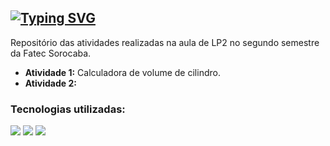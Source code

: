<h2> <a href="https://git.io/typing-svg"><img src="https://readme-typing-svg.herokuapp.com/?color=e269c7&size=30&center=true&vCenter=true&font=Paytone+One&duration=1&repeat=false&random=false&width=1000&lines=Lógica+de+Programação+2" alt="Typing SVG" /></a></h2>

Repositório das atividades realizadas na aula de LP2 no segundo semestre da Fatec Sorocaba.
- **Atividade 1:** Calculadora de volume de cilindro.
- **Atividade 2:** 

### Tecnologias utilizadas:
<div>
     <img src="https://img.shields.io/badge/c%23-953DAC.svg?style=for-the-badge&logo=csharp&logoColor=white"/>
     <img src="https://img.shields.io/badge/.NET-6D409D?style=for-the-badge&logo=.net&logoColor=white"/> 
     <img src="https://img.shields.io/badge/Visual%20Studio-68217A.svg?style=for-the-badge&logo=visual-studio&logoColor=white"/> 

</div>
